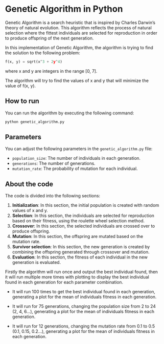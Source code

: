 # Genetic Algorithm in Python
 
Genetic Algorithm is a search heuristic that is inspired by Charles Darwin’s theory of natural evolution. This algorithm reflects the process of natural selection where the fittest individuals are selected for reproduction in order to produce offspring of the next generation.

In this implementation of Genetic Algorithm, the algorithm is trying to find the solution to the following problem:

```python
f(x, y) = sqrt(x^3 + 2y^4)
```

where x and y are integers in the range [0, 7].

The algorithm will try to find the values of x and y that will minimize the value of f(x, y).

## How to run

You can run the algorithm by executing the following command:

```bash
python genetic_algorithm.py
```

## Parameters

You can adjust the following parameters in the `genetic_algorithm.py` file:

- `population_size`: The number of individuals in each generation.
- `generations`: The number of generations.
- `mutation_rate`: The probability of mutation for each individual.

## About the code

The code is divided into the following sections:

1. **Initialization**: In this section, the initial population is created with random values of x and y.
2. **Selection**: In this section, the individuals are selected for reproduction based on their fitness, using the roulette wheel selection method.
3. **Crossover**: In this section, the selected individuals are crossed over to produce offspring.
4. **Mutation**: In this section, the offspring are mutated based on the mutation rate.
5. **Survivor selection**: In this section, the new generation is created by combining the offspring generated through crossover and mutation.
6. **Evaluation**: In this section, the fitness of each individual in the new generation is evaluated.

Firstly the algorithm will run once and output the best individual found, then it will run multiple more times with plotting to display the best individual found in each generation for each parameter combination.

- It will run 100 times to get the best individual found in each generation, generating a plot for the mean of individuals fitness in each generation.

- It will run for 75 generations, changing the population size from 2 to 24 (2, 4, 6...), generating a plot for the mean of individuals fitness in each generation.

- It will run for 12 generations, changing the mutation rate from 0.1 to 0.5 (0.1, 0.15, 0.2...), generating a plot for the mean of individuals fitness in each generation.
